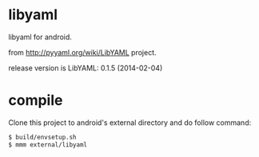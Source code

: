 # libyaml
libyaml for android.

from http://pyyaml.org/wiki/LibYAML project.

release version is LibYAML: 0.1.5 (2014-02-04)

# compile
Clone this project to android's external directory and do follow command:

```sh
$ build/envsetup.sh
$ mmm external/libyaml
```

